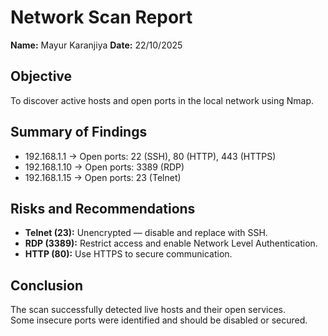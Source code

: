 # Network Scan Report

**Name:** Mayur Karanjiya
**Date:** 22/10/2025

## Objective
To discover active hosts and open ports in the local network using Nmap.

## Summary of Findings
- 192.168.1.1 → Open ports: 22 (SSH), 80 (HTTP), 443 (HTTPS)
- 192.168.1.10 → Open ports: 3389 (RDP)
- 192.168.1.15 → Open ports: 23 (Telnet)

## Risks and Recommendations
- **Telnet (23):** Unencrypted — disable and replace with SSH.
- **RDP (3389):** Restrict access and enable Network Level Authentication.
- **HTTP (80):** Use HTTPS to secure communication.

## Conclusion
The scan successfully detected live hosts and their open services.  
Some insecure ports were identified and should be disabled or secured.

